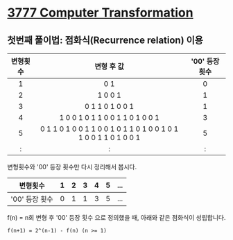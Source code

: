 # [3777 Computer Transformation](https://www.acmicpc.net/problem/3777)
## 첫번째 풀이법: 점화식(Recurrence relation) 이용
| 변형횟수 | 변형 후 값 | '00' 등장 횟수 |
|:--------:|:--------:|:--------:|
| 1 | 0 1 | 0 |
| 2 | 1 0 0 1 | 1 |
| 3 | 0 1 1 0 1 0 0 1 | 1 |
| 4 | 1 0 0 1 0 1 1 0 0 1 1 0 1 0 0 1 | 3 |
| 5 | 0 1 1 0 1 0 0 1 1 0 0 1 0 1 1 0 1 0 0 1 0 1 1 0 0 1 1 0 1 0 0 1 | 5 |
| : | : | : |

변형횟수와 '00' 등장 횟수만 다시 정리해서 봅시다.

| 변형횟수 | 1 | 2 | 3 | 4 | 5 | ... |
|:--------:|:--------:|:--------:|:--------:|:--------:|:--------:|:--------:|
| '00' 등장 횟수 | 0 | 1 | 1 | 3 | 5 | ... |

f(n) = n회 변형 후 '00' 등장 횟수 으로 정의했을 때, 아래와 같은 점화식이 성립합니다.
```
f(n+1) = 2^(n-1) - f(n) (n >= 1)
```
